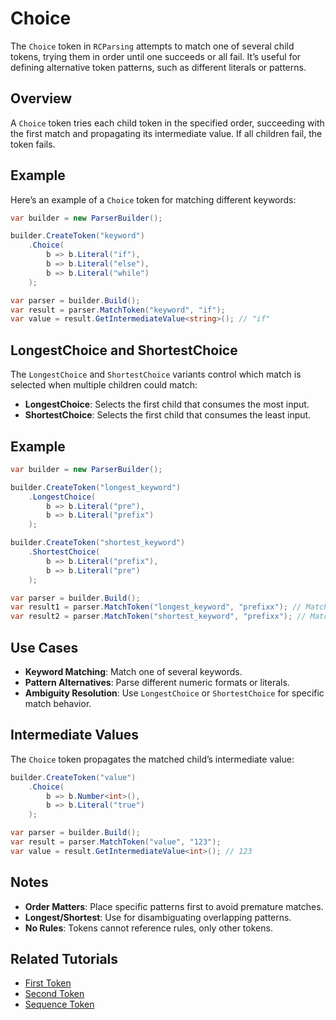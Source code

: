 # Choice

The `Choice` token in `RCParsing` attempts to match one of several child tokens, trying them in order until one succeeds or all fail. It’s useful for defining alternative token patterns, such as different literals or patterns.

## Overview

A `Choice` token tries each child token in the specified order, succeeding with the first match and propagating its intermediate value. If all children fail, the token fails.

## Example

Here’s an example of a `Choice` token for matching different keywords:

```csharp
var builder = new ParserBuilder();

builder.CreateToken("keyword")
    .Choice(
        b => b.Literal("if"),
        b => b.Literal("else"),
        b => b.Literal("while")
    );

var parser = builder.Build();
var result = parser.MatchToken("keyword", "if");
var value = result.GetIntermediateValue<string>(); // "if"
```

## LongestChoice and ShortestChoice

The `LongestChoice` and `ShortestChoice` variants control which match is selected when multiple children could match:

- **LongestChoice**: Selects the first child that consumes the most input.
- **ShortestChoice**: Selects the first child that consumes the least input.

## Example

```csharp
var builder = new ParserBuilder();

builder.CreateToken("longest_keyword")
    .LongestChoice(
        b => b.Literal("pre"),
        b => b.Literal("prefix")
    );

builder.CreateToken("shortest_keyword")
    .ShortestChoice(
        b => b.Literal("prefix"),
        b => b.Literal("pre")
    );

var parser = builder.Build();
var result1 = parser.MatchToken("longest_keyword", "prefixx"); // Matches "prefix"
var result2 = parser.MatchToken("shortest_keyword", "prefixx"); // Matches "pre"
```

## Use Cases

- **Keyword Matching**: Match one of several keywords.
- **Pattern Alternatives**: Parse different numeric formats or literals.
- **Ambiguity Resolution**: Use `LongestChoice` or `ShortestChoice` for specific match behavior.

## Intermediate Values

The `Choice` token propagates the matched child’s intermediate value:

```csharp
builder.CreateToken("value")
    .Choice(
        b => b.Number<int>(),
        b => b.Literal("true")
    );

var parser = builder.Build();
var result = parser.MatchToken("value", "123");
var value = result.GetIntermediateValue<int>(); // 123
```

## Notes

- **Order Matters**: Place specific patterns first to avoid premature matches.
- **Longest/Shortest**: Use for disambiguating overlapping patterns.
- **No Rules**: Tokens cannot reference rules, only other tokens.

## Related Tutorials

- [First Token](first)
- [Second Token](second)
- [Sequence Token](sequence)